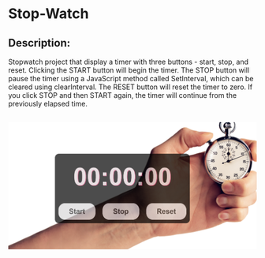 # Stop-Watch

## Description:
Stopwatch project that display a timer with three buttons - start, stop, and reset.
Clicking the START button will begin the timer. The STOP button will pause the timer using a JavaScript method called SetInterval, which can be cleared using clearInterval. The RESET button will reset the timer to zero. If you click STOP and then START again, the timer will continue from the previously elapsed time. 

##
![](./assets/timer.PNG)